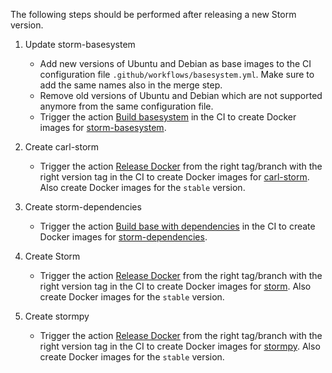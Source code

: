 The following steps should be performed after releasing a new Storm version.

1. Update storm-basesystem
   * Add new versions of Ubuntu and Debian as base images to the CI configuration file `.github/workflows/basesystem.yml`. Make sure to add the same names also in the merge step.
   * Remove old versions of Ubuntu and Debian which are not supported anymore from the same configuration file.
   * Trigger the action [Build basesystem](https://github.com/moves-rwth/docker-storm/actions/workflows/basesystem.yml) in the CI to create Docker images for [storm-basesystem](https://hub.docker.com/r/movesrwth/storm-basesystem/).

2. Create carl-storm
   * Trigger the action [Release Docker](https://github.com/moves-rwth/carl-storm/actions/workflows/release_docker.yml) from the right tag/branch with the right version tag in the CI to create Docker images for [carl-storm](https://hub.docker.com/r/movesrwth/carl-storm/).
     Also create Docker images for the `stable` version.

3. Create storm-dependencies
   * Trigger the action [Build base with dependencies](https://github.com/moves-rwth/docker-storm/actions/workflows/dependencies.yml) in the CI to create Docker images for [storm-dependencies](https://hub.docker.com/r/movesrwth/storm-dependencies/).

4. Create Storm
   * Trigger the action [Release Docker](https://github.com/moves-rwth/storm/actions/workflows/release_docker.yml) from the right tag/branch with the right version tag in the CI to create Docker images for [storm](https://hub.docker.com/r/movesrwth/storm/).
     Also create Docker images for the `stable` version.

5. Create stormpy
   * Trigger the action [Release Docker](https://github.com/moves-rwth/stormpy/actions/workflows/release_docker.yml) from the right tag/branch with the right version tag in the CI to create Docker images for [stormpy](https://hub.docker.com/r/movesrwth/stormpy/).
     Also create Docker images for the `stable` version.
